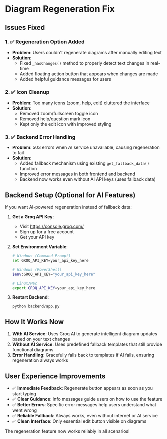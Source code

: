 # Diagram Regeneration Fix

## Issues Fixed

### 1. ✅ Regeneration Option Added
- **Problem**: Users couldn't regenerate diagrams after manually editing text
- **Solution**: 
  - Fixed `_hasChanges()` method to properly detect text changes in real-time
  - Added floating action button that appears when changes are made
  - Added helpful guidance messages for users

### 2. ✅ Icon Cleanup
- **Problem**: Too many icons (zoom, help, edit) cluttered the interface
- **Solution**: 
  - Removed zoom/fullscreen toggle icon
  - Removed help/question mark icon
  - Kept only the edit icon with improved styling

### 3. ✅ Backend Error Handling
- **Problem**: 503 errors when AI service unavailable, causing regeneration to fail
- **Solution**:
  - Added fallback mechanism using existing `get_fallback_data()` function
  - Improved error messages in both frontend and backend
  - Backend now works even without AI API keys (uses fallback data)

## Backend Setup (Optional for AI Features)

If you want AI-powered regeneration instead of fallback data:

1. **Get a Groq API Key**:
   - Visit https://console.groq.com/
   - Sign up for a free account
   - Get your API key

2. **Set Environment Variable**:
   ```bash
   # Windows (Command Prompt)
   set GROQ_API_KEY=your_api_key_here
   
   # Windows (PowerShell)
   $env:GROQ_API_KEY="your_api_key_here"
   
   # Linux/Mac
   export GROQ_API_KEY=your_api_key_here
   ```

3. **Restart Backend**:
   ```bash
   python backend/app.py
   ```

## How It Works Now

1. **With AI Service**: Uses Groq AI to generate intelligent diagram updates based on your text changes
2. **Without AI Service**: Uses predefined fallback templates that still provide functional diagrams
3. **Error Handling**: Gracefully falls back to templates if AI fails, ensuring regeneration always works

## User Experience Improvements

- ✅ **Immediate Feedback**: Regenerate button appears as soon as you start typing
- ✅ **Clear Guidance**: Info messages guide users on how to use the feature
- ✅ **Better Errors**: Specific error messages help users understand what went wrong
- ✅ **Reliable Fallback**: Always works, even without internet or AI service
- ✅ **Clean Interface**: Only essential edit button visible on diagrams

The regeneration feature now works reliably in all scenarios!